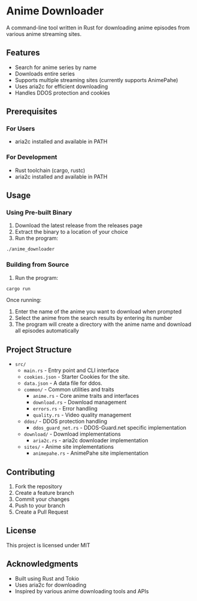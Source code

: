 # Anime Downloader

A command-line tool written in Rust for downloading anime episodes from various anime streaming sites.

## Features

- Search for anime series by name
- Downloads entire series
- Supports multiple streaming sites (currently supports AnimePahe)
- Uses aria2c for efficient downloading
- Handles DDOS protection and cookies

## Prerequisites

### For Users
- aria2c installed and available in PATH

### For Development
- Rust toolchain (cargo, rustc)
- aria2c installed and available in PATH

## Usage

### Using Pre-built Binary
1. Download the latest release from the releases page
2. Extract the binary to a location of your choice
3. Run the program:
```bash
./anime_downloader
```

### Building from Source
1. Run the program:
```bash
cargo run
```

Once running:
1. Enter the name of the anime you want to download when prompted
2. Select the anime from the search results by entering its number
3. The program will create a directory with the anime name and download all episodes automatically

## Project Structure

- `src/`
  - `main.rs` - Entry point and CLI interface
  - `cookies.json` - Starter Cookies for the site.
  - `data.json` - A data file for ddos.
  - `common/` - Common utilities and traits
    - `anime.rs` - Core anime traits and interfaces
    - `download.rs` - Download management
    - `errors.rs` - Error handling
    - `quality.rs` - Video quality management
  - `ddos/` - DDOS protection handling
    - `ddos_guard_net.rs` - DDOS-Guard.net specific implementation
  - `download/` - Download implementations
    - `aria2c.rs` - aria2c downloader implementation
  - `sites/` - Anime site implementations
    - `animepahe.rs` - AnimePahe site implementation

## Contributing

1. Fork the repository
2. Create a feature branch
3. Commit your changes
4. Push to your branch
5. Create a Pull Request

## License

This project is licensed under MIT

## Acknowledgments

- Built using Rust and Tokio
- Uses aria2c for downloading
- Inspired by various anime downloading tools and APIs
